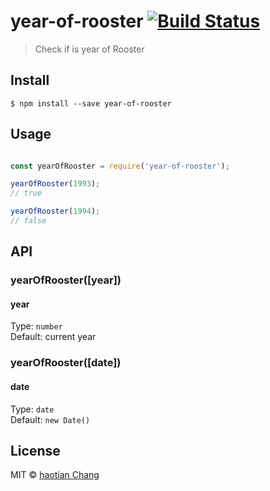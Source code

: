 # year-of-rooster [![Build Status](https://travis-ci.org/cht8687/year-of-rooster.svg?branch=master)](https://travis-ci.org/cht8687/year-of-rooster)

> Check if is year of Rooster

## Install

```
$ npm install --save year-of-rooster
```

## Usage

```js

const yearOfRooster = require('year-of-rooster');

yearOfRooster(1993);
// true

yearOfRooster(1994);
// false


```
## API

### yearOfRooster([year])

#### year

Type: `number`  
Default: current year

### yearOfRooster([date])

#### date

Type: `date`  
Default: `new Date()`

## License

MIT © [haotian Chang](https://github.com/cht8687)
